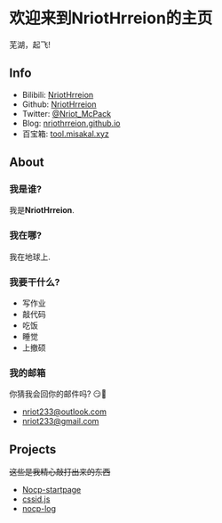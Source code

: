 # 欢迎来到NriotHrreion的主页

芜湖，起飞!

## Info

- Bilibili: [NriotHrreion](https://space.bilibili.com/167995410)
- Github: [NriotHrreion](https://github.com/NriotHrreion)
- Twitter: [@Nriot_McPack](https://twitter.com/Nriot_McPack)
- Blog: [nriothrreion.github.io](https://nriothrreion.github.io)
- 百宝箱: [tool.misakal.xyz](https://tool.misakal.xyz)

## About

### 我是谁?
我是**NriotHrreion**.

### 我在哪?
我在地球上.

### 我要干什么?
- 写作业
- 敲代码
- 吃饭
- 睡觉
- 上撤硕

### 我的邮箱
你猜我会回你的邮件吗? 😏🤔
- [nriot233@outlook.com](mailto:nriot233@outlook.com)
- [nriot233@gmail.com](mailto:nriot233@gmail.com)

## Projects

~~这些是我精心敲打出来的东西~~

- [Nocp-startpage](https://github.com/NriotHrreion/Nocp-startpage)
- [cssid.js](https://github.com/NriotHrreion/cssid.js)
- [nocp-log](https://github.com/NriotHrreion/nocp-log)
